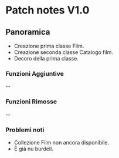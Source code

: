# Patch notes V1.0
## Panoramica
- Creazione prima classe Film.
- Creazione seconda classe Catalogo film.
- Decoro della prima classe.
### Funzioni Aggiuntive
--
### Funzioni Rimosse
--
### Problemi noti
- Collezione Film non ancora disponibile.
- È già nu burdell.